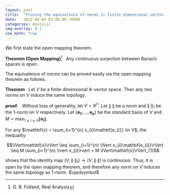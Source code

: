```yaml
---
layout: post
title:  "Proving the equivalence of norms in finite dimensional vector spaces via open mapping theorem"
date:   2022-08-04 02:00:00 +0900
categories: Analysis
img-overlay: 0.1
use_math: true
---
```


We first state the open mapping theorem.

**Theorem (Open Mapping)**[^1] &nbsp; Any continuous surjection between Banach spaces is open.

The equivalence of norms can be proved easily via the open mapping theorem as follows.

**Theorem** &nbsp; Let $V$ be a finite dimensional $\mathbb{R}$-vector space. Then any two norms on $V$ induce the same topology.

**proof.** &nbsp; Without loss of generality, let $V = \mathbb{R}^{n}$. Let $\lVert\cdot\rVert$ be a norm and $\lVert\cdot\rVert_{1}$ be the $1$-norm on $V$ respectively. Let $\{ \mathbf{e_{1}}, \ldots, \mathbf{e_{n}} \}$ be the standard basis of $V$ and $M = \max_{1 \leq i \leq n} \lVert\mathbf{e_{i}}\rVert$.

For any $\mathbf{x} = \sum_{i=1}^{n} x_{i}\mathbf{e_{i}} \in V$, the inequality

$$\lVert\mathbf{x}\rVert \leq \sum_{i=1}^{n} \lVert x_{i}\mathbf{e_{i}}\rVert
\leq M \sum_{i=1}^{n} \lvert x_{i}\rvert
= M \lVert\mathbf{x}\rVert_{1}$$

shows that the identity map $(V,\lVert\cdot\rVert_{1}) \to (V,\lVert\cdot\rVert)$ is continuous. Thus, it is open by the open mapping theorem, and therefore any norm on $V$ induces the same topology as $1$-norm. $\qedsymbol$



[^1]: G. B. Folland, Real Analysis